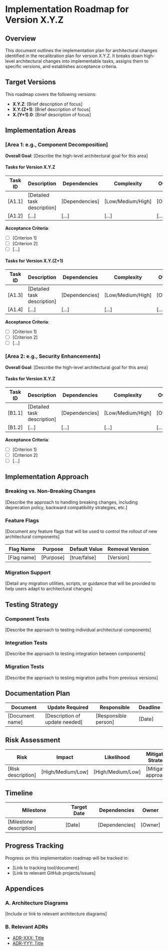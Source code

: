 # Implementation Roadmap for Version X.Y.Z

## Overview

This document outlines the implementation plan for architectural changes identified in the recalibration plan for version X.Y.Z. It breaks down high-level architectural changes into implementable tasks, assigns them to specific versions, and establishes acceptance criteria.

## Target Versions

This roadmap covers the following versions:
- **X.Y.Z**: [Brief description of focus]
- **X.Y.(Z+1)**: [Brief description of focus]
- **X.(Y+1).0**: [Brief description of focus]

## Implementation Areas

### [Area 1: e.g., Component Decomposition]

**Overall Goal**: [Describe the high-level architectural goal for this area]

#### Tasks for Version X.Y.Z

| Task ID | Description | Dependencies | Complexity | Owner | Tests Required |
|---------|-------------|--------------|------------|-------|----------------|
| [A1.1] | [Detailed task description] | [Dependencies] | [Low/Medium/High] | [Owner] | [Test requirements] |
| [A1.2] | [...] | [...] | [...] | [...] | [...] |

**Acceptance Criteria**:
- [ ] [Criterion 1]
- [ ] [Criterion 2]
- [ ] [...]

#### Tasks for Version X.Y.(Z+1)

| Task ID | Description | Dependencies | Complexity | Owner | Tests Required |
|---------|-------------|--------------|------------|-------|----------------|
| [A1.3] | [Detailed task description] | [Dependencies] | [Low/Medium/High] | [Owner] | [Test requirements] |
| [A1.4] | [...] | [...] | [...] | [...] | [...] |

**Acceptance Criteria**:
- [ ] [Criterion 1]
- [ ] [Criterion 2]
- [ ] [...]

### [Area 2: e.g., Security Enhancements]

**Overall Goal**: [Describe the high-level architectural goal for this area]

#### Tasks for Version X.Y.Z

| Task ID | Description | Dependencies | Complexity | Owner | Tests Required |
|---------|-------------|--------------|------------|-------|----------------|
| [B1.1] | [Detailed task description] | [Dependencies] | [Low/Medium/High] | [Owner] | [Test requirements] |
| [B1.2] | [...] | [...] | [...] | [...] | [...] |

**Acceptance Criteria**:
- [ ] [Criterion 1]
- [ ] [Criterion 2]
- [ ] [...]

## Implementation Approach

### Breaking vs. Non-Breaking Changes

[Describe the approach to handling breaking changes, including deprecation policy, backward compatibility strategies, etc.]

### Feature Flags

[Document any feature flags that will be used to control the rollout of new architectural components]

| Flag Name | Purpose | Default Value | Removal Version |
|-----------|---------|---------------|-----------------|
| [Flag name] | [Purpose] | [true/false] | [Version] |

### Migration Support

[Detail any migration utilities, scripts, or guidance that will be provided to help users adapt to architectural changes]

## Testing Strategy

### Component Tests

[Describe the approach to testing individual architectural components]

### Integration Tests

[Describe the approach to testing integration between components]

### Migration Tests

[Describe the approach to testing migration paths from previous versions]

## Documentation Plan

| Document | Update Required | Responsible | Deadline |
|----------|-----------------|-------------|----------|
| [Document name] | [Description of update needed] | [Responsible person] | [Date] |

## Risk Assessment

| Risk | Impact | Likelihood | Mitigation Strategy |
|------|--------|------------|---------------------|
| [Risk description] | [High/Medium/Low] | [High/Medium/Low] | [Mitigation approach] |

## Timeline

| Milestone | Target Date | Dependencies | Owner |
|-----------|-------------|--------------|-------|
| [Milestone description] | [Date] | [Dependencies] | [Owner] |

## Progress Tracking

Progress on this implementation roadmap will be tracked in:
- [Link to tracking tool/document]
- [Link to relevant GitHub projects/issues]

## Appendices

### A. Architecture Diagrams

[Include or link to relevant architecture diagrams]

### B. Relevant ADRs

- [ADR-XXX: Title](link-to-adr)
- [ADR-YYY: Title](link-to-adr)